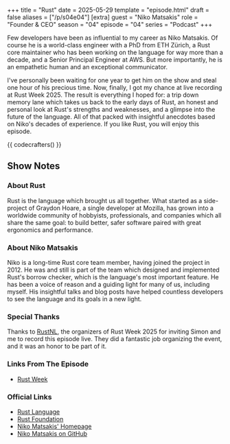 +++
title = "Rust"
date = 2025-05-29
template = "episode.html"
draft = false
aliases = ["/p/s04e04"]
[extra]
guest = "Niko Matsakis"
role = "Founder & CEO"
season = "04"
episode = "04"
series = "Podcast"
+++

<div><script id="letscast-player-7b80a2f5" src="https://letscast.fm/podcasts/rust-in-production-82281512/episodes/uv-with-charlie-marsh/player.js?size=s"></script></div>

Few developers have been as influential to my career as Niko Matsakis.
Of course he is a world-class engineer with a PhD from ETH Zürich, a Rust core maintainer who has been
working on the language for way more than a decade, and a Senior Principal Engineer at AWS.
But more importantly, he is an empathetic human and an exceptional communicator.

I've personally been waiting for one year to get him on the show and steal one hour of his
precious time. Now, finally, I got my chance at live recording at Rust Week 2025.
The result is everything I hoped for: a trip down memory lane which takes us back 
to the early days of Rust, an honest and personal look at Rust's strengths and weaknesses, and a glimpse into the future of the language.
All of that packed with insightful anecdotes based on Niko's decades of experience.
If you like Rust, you will enjoy this episode.

{{ codecrafters() }}

## Show Notes

### About Rust

Rust is the language which brought us all together.
What started as a side-project of Graydon Hoare, a single developer at Mozilla, has grown into 
a worldwide community of hobbyists, professionals, and companies which all share the same goal:
to build better, safer software paired with great ergonomics and performance.

### About Niko Matsakis 

Niko is a long-time Rust core team member, having joined the project in 2012.
He was and still is part of the team which designed and implemented Rust's borrow checker,
which is the language's most important feature.
He has been a voice of reason and a guiding light for many of us, including myself.
His insightful talks and blog posts have helped countless developers to see the language and its goals in a new light.

### Special Thanks

Thanks to [RustNL](https://rustnl.org/), the organizers of Rust Week 2025 for inviting Simon and me
to record this episode live. They did a fantastic job organizing the event,
and it was an honor to be part of it.

### Links From The Episode

- [Rust Week](https://rustweek.org/)

### Official Links

- [Rust Language](https://www.rust-lang.org/)
- [Rust Foundation](https://rustfoundation.org/)
- [Niko Matsakis' Homepage](https://smallcultfollowing.com/babysteps/)
- [Niko Matsakis on GitHub](https://github.com/nikomatsakis)

